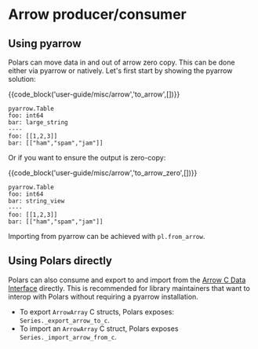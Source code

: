 # Arrow producer/consumer

## Using pyarrow

Polars can move data in and out of arrow zero copy. This can be done either via pyarrow
or natively. Let's first start by showing the pyarrow solution:

{{code_block('user-guide/misc/arrow','to_arrow',[])}}

```
pyarrow.Table
foo: int64
bar: large_string
----
foo: [[1,2,3]]
bar: [["ham","spam","jam"]]
```

Or if you want to ensure the output is zero-copy:

{{code_block('user-guide/misc/arrow','to_arrow_zero',[])}}

```
pyarrow.Table
foo: int64
bar: string_view
----
foo: [[1,2,3]]
bar: [["ham","spam","jam"]]
```

Importing from pyarrow can be achieved with `pl.from_arrow`.

## Using Polars directly

Polars can also consume and export to and import from the [Arrow C Data Interface](https://arrow.apache.org/docs/format/CDataInterface.html)
directly. This is recommended for library maintainers that want to interop with Polars without requiring a pyarrow installation.

- To export `ArrowArray` C structs, Polars exposes: `Series._export_arrow_to_c`.
- To import an `ArrowArray` C struct, Polars exposes `Series._import_arrow_from_c`.
